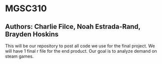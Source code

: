 # MGSC310
## Authors: Charlie Filce, Noah Estrada-Rand, Brayden Hoskins

This will be our repository to post all code we use for the final project. We will have 1 final r file for the end product. Our goal is to analyze demand on steam games.
